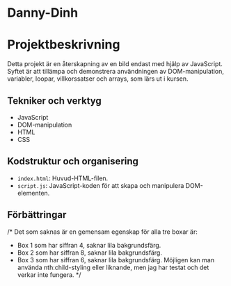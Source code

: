 # Danny-Dinh

# Projektbeskrivning

Detta projekt är en återskapning av en bild endast med hjälp av JavaScript. Syftet är att tillämpa och demonstrera användningen av DOM-manipulation, variabler, loopar, villkorssatser och arrays, som lärs ut i kursen.

## Tekniker och verktyg

- JavaScript
- DOM-manipulation
- HTML
- CSS

## Kodstruktur och organisering

- `index.html`: Huvud-HTML-filen.
- `script.js`: JavaScript-koden för att skapa och manipulera DOM-elementen.

## Förbättringar

/* Det som saknas är en gemensam egenskap för alla tre boxar är:
 - Box 1 som har siffran 4, saknar lila bakgrundsfärg.
 - Box 2 som har siffran 8, saknar lila bakgrundsfärg.
 - Box 3 som har siffran 6, saknar lila bakgrundsfärg.
Möjligen kan man använda nth:child-styling eller liknande, men jag har testat och det verkar inte fungera.
*/

